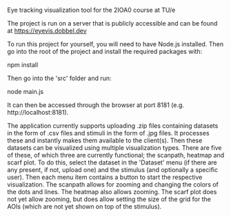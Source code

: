 Eye tracking visualization tool for the 2IOA0 course at TU/e

The project is run on a server that is publicly accessible and can be found at https://eyevis.dobbel.dev

To run this project for yourself, you will need to have Node.js installed. Then go into the root of the project and install the required packages with:

npm install

Then go into the 'src' folder and run:

node main.js

It can then be accessed through the browser at port 8181 (e.g. http://localhost:8181).

The application currently supports uploading .zip files containing datasets in the form of .csv files and stimuli in the form of .jpg files. It processes these and instantly makes them available to the client(s). Then these datasets can be visualized using multiple visualization types. There are five of these, of which three are currently functional; the scanpath, heatmap and scarf plot. To do this, select the dataset in the 'Dataset' menu (if there are any present, if not, upload one) and the stimulus (and optionally a specific user). Then each menu item contains a button to start the respective visualization. The scanpath allows for zooming and changing the colors of the dots and lines. The heatmap also allows zooming. The scarf plot does not yet allow zooming, but does allow setting the size of the grid for the AOIs (which are not yet shown on top of the stimulus).
